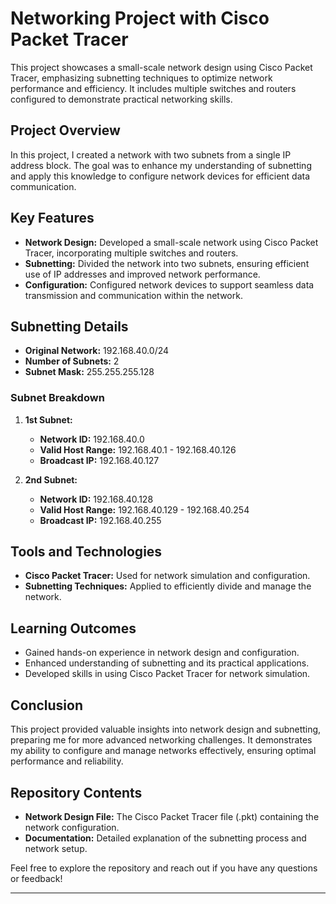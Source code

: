 # Networking Project with Cisco Packet Tracer

This project showcases a small-scale network design using Cisco Packet Tracer, emphasizing subnetting techniques to optimize network performance and efficiency. It includes multiple switches and routers configured to demonstrate practical networking skills.

## Project Overview

In this project, I created a network with two subnets from a single IP address block. The goal was to enhance my understanding of subnetting and apply this knowledge to configure network devices for efficient data communication.

## Key Features

- **Network Design:** Developed a small-scale network using Cisco Packet Tracer, incorporating multiple switches and routers.
- **Subnetting:** Divided the network into two subnets, ensuring efficient use of IP addresses and improved network performance.
- **Configuration:** Configured network devices to support seamless data transmission and communication within the network.

## Subnetting Details

- **Original Network:** 192.168.40.0/24
- **Number of Subnets:** 2
- **Subnet Mask:** 255.255.255.128

### Subnet Breakdown

1. **1st Subnet:**
   - **Network ID:** 192.168.40.0
   - **Valid Host Range:** 192.168.40.1 - 192.168.40.126
   - **Broadcast IP:** 192.168.40.127

2. **2nd Subnet:**
   - **Network ID:** 192.168.40.128
   - **Valid Host Range:** 192.168.40.129 - 192.168.40.254
   - **Broadcast IP:** 192.168.40.255

## Tools and Technologies

- **Cisco Packet Tracer:** Used for network simulation and configuration.
- **Subnetting Techniques:** Applied to efficiently divide and manage the network.

## Learning Outcomes

- Gained hands-on experience in network design and configuration.
- Enhanced understanding of subnetting and its practical applications.
- Developed skills in using Cisco Packet Tracer for network simulation.

## Conclusion

This project provided valuable insights into network design and subnetting, preparing me for more advanced networking challenges. It demonstrates my ability to configure and manage networks effectively, ensuring optimal performance and reliability.

## Repository Contents

- **Network Design File:** The Cisco Packet Tracer file (.pkt) containing the network configuration.
- **Documentation:** Detailed explanation of the subnetting process and network setup.

Feel free to explore the repository and reach out if you have any questions or feedback!

---


